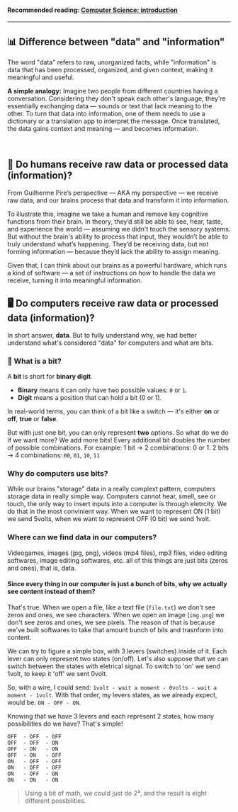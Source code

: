 #### Recommended reading: [Computer Science: introduction](https://github.com/FireguiQueen/CS50/blob/main/week-00_scratch/01_computer_science_introduction.md)

----------

## 📊 Difference between "data" and "information"
The word "data" refers to raw, unorganized facts, while "information" is data that has been processed, organized, and given context, making it meaningful and useful. 

**A simple analogy:** Imagine two people from different countries having a conversation. Considering they don't speak each other's language, they're essentially exchanging data — sounds or text that lack meaning to the other.
To turn that data into information, one of them needs to use a dictionary or a translation app to interpret the message. Once translated, the data gains context and meaning — and becomes information.

<br> 

## 🧠 Do humans receive raw data or processed data (information)?
From Guilherme Pire’s perspective — AKA my perspective — we receive raw data, and our brains process that data and transform it into information. 

To illustrate this, imagine we take a human and remove key cognitive functions from their brain. In theory, they’d still be able to see, hear, taste, and experience the world — assuming we didn’t touch the sensory systems. But without the brain's ability to process that input, they wouldn’t be able to truly understand what’s happening. They’d be receiving data, but not forming information — because they’d lack the ability to assign meaning.

Given that, I can think about our brains as a powerful hardware, which runs a kind of software — a set of instructions on how to handle the data we receive, turning it into meaningful information.


## 🖥️ Do computers receive raw data or processed data (information)? 
In short answer, **data**. But to fully understand why, we had better understand what's considered "data" for computers and what are bits. 

### 🧮 What is a bit?
A **bit** is short for **binary digit**.  
- **Binary** means it can only have two possible values: `0` or `1`.  
- **Digit** means a position that can hold a bit (0 or 1).  

In real-world terms, you can think of a bit like a switch — it's either **on** or **off**, **true** or **false**.

But with just one bit, you can only represent **two** options. So what do we do if we want more? We add more bits! Every additional bit doubles the number of possible combinations. For example: 
1 bit → 2 combinations: 0 or 1.
2 bits → 4 combinations: `00`, `01`, `10`, `11`


### Why do computers use bits? 
While our brains "storage" data in a really complext pattern, computers storage data in really simple way.   Computers cannot hear, smell, see or touch, the only way to insert inputs into a computer is through eletrcity. We do that in the most convinient way. When we want to represent ON (1 bit) we send 5volts, when we want to represent OFF (0 bit) we send 1volt.


### Where can we find data in our computers? 
Videogames, images (jpg, png), videos (mp4 files), mp3 files, video editing softwares, image editing softwares, etc. all of this things are just bits (zeros and ones), that is, data.

#### Since every thing in our computer is just a bunch of bits, why we actually see content instead of them?
That's true. When we open a file, like a text file (`file.txt`) we don't see zeros and ones, we see characters. When we open an image (`img.png`) we don't see zeros and ones, we see pixels. The reason of that is because we've built softwares to take that amount bunch of bits and trasnform into content. 





We can try to figure a simple box, with 3 levers (switches) inside of it. Each lever can only represent two states (on/off). 
Let's also suppose that we can switch between the states with eletrical signal. To switch to 'on' we send 1volt, to keep it 'off' we sent 0volt.

So, with a wire, I could send: `1volt - wait a moment - 0volts - wait a moment - 1volt`. With that order, my levers states, as we already expect, would be: 
`ON - OFF - ON`.

Knowing that we have 3 levers and each represent 2 states, how many possibilities do we have? That's simple!
```
OFF  - OFF  - OFF
OFF  - OFF  - ON
OFF  - ON   - ON
OFF  - ON   - OFF
ON   - OFF  - OFF
ON   - OFF  - OFF
ON   - OFF  - ON
ON   - ON   - ON  
```
> Using a bit of math, we could just do 2³, and the result is eight different possbilities. 

   






















<!-- 
## Representação de Números

Imagine-se como um professor em sala de aula verificando a presença dos alunos. Para isso, você pode levantar um dedo de cada vez, representando cada pessoa. Esse sistema é chamado de 'sistema unário', onde cada dígito representa uma única unidade. No entanto, a contagem não permite ir muito longe. Somando os dedos erguidos, o máximo possível seria contar até 10 alunos.

Por outro lado, existem outras formas de representar números maiores usando o sistema unário.
Por exemplo, você poderia desenhar pequenos traços em uma folha, onde cada traço representa um aluno presente. 
Essa representação visual pode ser capaz de indicar uma alta quantidade de alunos presentes. 

Mas existe um método ainda mais eficiente e prático para representar os alunos, conhecido como __sistema decimal ou base 10__. Neste método, agrupamos diferentes unidades numéricas (0, 1, 2, 3..). Ao combinar esses números distintos teremos um valor final, e cada __posição__ neste valor pode conter dez valores distintos, variando de 0 a 9. 

![analogia](https://github.com/FireguiQueen/CS50/assets/98475125/0f560714-8f1f-44fb-a092-3a2833aa61de)

Isso nos permite criar valores para representar a quantidade de alunos presentes de forma precisa e escalável.

<br>

## Como os humanos compreendem valores? 
Quando olhamos para o valor `250`, pensamos no número _duzentos e cinquenta__. Isso ocorre pois o 0 está na coluna das unidades, o 5 está na coluna das dezenas e o 2 está na coluna das centenas. 
- **Unidade:** 0 _(10⁰ * __0__ = 0)_;
- **Dezena:** &nbsp; 5  _(10¹ * __5__ = 50)_;
- **Centena:** 2 _(10² * __2__ = 200)_.
- **RESULTADO = 200 + 50 + 0**

![image 2](https://github.com/FireguiQueen/CC50/assets/98475125/43cf09fb-06c8-4d56-906b-0cd7022c1f76)
> A regra fundamental da notação decimal é que cada posição à __esquerda__ de um número é _dez vezes maior do que a posição à sua direita_. Por isso que uma dezena é composta por 10 unidades, uma centena por 10 dezenas, e assim por diante.

<br>

# Representatividade de informações por computadores e humanos

## O conceito de informação
> _"Informação é um conceito amplo, mas em termos gerais, pode ser definida como dados organizados de forma significativa, que têm o potencial de __transmitir conhecimento__ ou __instrução para aqueles que a recebem__."_ 

Tudo o que presenciamos ao nosso redor, sejam ruas, diálogos entre pessoas, animais, plantas.. Absolutamente tudo existente em nosso universo podem ser interpretado como "meras" informações. 

Em uma conversa, por exemplo, somos capazes de receber conhecimento ou instruções de outras pessoas, e este conceito nada mais é do que uma informação transmitida do ponto A (pessoa 1) até o ponto B (pessoa 2).

Quando vemos um 'S.O.S' escrito na areia de uma ilha, sabemos que aquilo é uma informação, e ganhamos o conhecimento de que alguém possivelmente esteja precisando de ajuda.

Ao olhar para um jornal, vemos diferentes notícias sobre acontecimentos e fatos, e isto é uma informação, pois nos dá o conhecimento sobre determinado evento.

___A partir do momento que somos capazes de interpretar algo, podemos considerar aquilo uma informação.___

### Como objetos mais abstratos continuam sendo informações? 
Para entender isto, podemos pensar em uma flor. Uma flor pode aparentar não ser uma informação, pois ela, supostamente, não está lhe transmitido conhecimento ou instruções. Mas a realidade é que uma flor comunica uma série de informações valiosas sobre si mesma e de seu ambiente. 

Vamos supor que um biólogo que vive na Europa seja teleportado para um local aleatório no mundo. De repente, ele se depara com uma flor de Carajás, que só existe no Brasil, na Amazônia. Neste momento, já podemos imaginar que esta flor avistada pelo biólogo, é um tipo de informação, pois deu a ele um conhecimento (que neste caso, foi mostrar ao biólogo sua localização).

## Semelhança entre o mundo real e o computacional 
Tudo ao nosso redor __é feito energia__. Um exemplo disso é o corpo humano, que em um nível fundamental, é formado por máteria (átomos, que formam moléculas, que formam células, que formam tecidos, orgãos), e como nós já sabemos, matéria é formada por energia. 

Nos computadores, isto não é diferente. Para criarmos informações, juntamos dois estados básicos: ligado/desligado.
E isto, só é possível através de energia. 
 



# Estados básicos são capazes de criar infinitas informações
......

Na vida real, temos acesso aos 10 diferentes números: 0, 1, 2, 3, 4, 5, 6, 7, 8 e 9; E nós utilizamos eles para formar
valores cada vez maiores, a fim de representar um valor final.  

A diferença é que os computadores só tem acesso a dois números: __0 e 1__

em outras palavras, só tem acesso a dois bits. Por isso, eles fazem uso da base de dois (binário) para a criação de outros números.
> Bits é derivado de "binary digits". Dígitos binários são: 0 e 1.

__Qual é o motivo pelo qual as máquinas operam exclusivamente com o binário?__
Antes disso, vamos refletir um pouco sobre como nós, seres humanos, interpretamos informações.
1. __INPUT:__ _Entrada de uma informação (seja ouvindo, vendo ou até mesmo pelo tato)_
2. __PROCESSAMENTO:__ _Tratamento desta informação (pensamos como podemos resolver este problema)_
3. __OUTPUT:__ _Saída de uma solução (transmitimos a resposta pensada na etapa anterior)_

Percebemos que nosso cérebro simplifica muito as coisas. O nosso 'input' (nossa entrada de informação) pode ser captada de diversas maneiras: ouvindo, vendo ou até mesmo pelo tato.
__No entanto, o que os computadores utilizam como INPUT?__ Na realidade, apenas eletricidade.
Algo que todos nós fazemos ao utilizar um dispositivo eletrônico é garantir que esteja conectado à tomada ou que tenha energia na sua bateria/pilha.
Através dessa eletricidade, começamos a representar informações. </br>
Um dispositivo que recebe eletricidade é capaz de estar em dois estados: desligado/ligado. Esse comportamento de ligar/desligar pode ser denominado de forma binária, 0 e 1.

Dado que os computadores possuem basicamente um único tipo de ENTRADA física (eletricidade), podemos aproveitar isso para armazenar informações.

Pense em três lâmpadas de luz. Se seguirmos um método convencional de contagem, teremos 3 como resultado, já que cada lâmpada representa uma unidade.

Porém, e se, ao invés disso, atribuirmos a cada posição das lâmpadas uma potência da base 2?
- Primeira posição:   2<sup>0</sup> (1)
- Segunda posição:    2¹ (2)
- Terceira posição:   2² (4)
> Com este metódo, podemos obter 7 unidades ao total, enquanto no outro, apenas 3 unidades.

E é dessa maneira que o computador opera. O sistema binário aparenta ser limitado por utilizar bits, mas é possível criar uma variedade infinita de outros valores. Em última análise, nos computadores, há milhões de interruptores (conhecidos como transistores) que podem assumir os estados de desligado ou ligado, 0 ou 1. Assim sendo, se você tem a habilidade de alterná-los entre esses estados, é possível criar uma sequência de dígitos de zeros e uns. Com essa sequência gerada entre '0' e '1', é possível gerar números cada vez maiores.

<details>
    <summary>Base decimal x base binária</summary>
    <h4>..10 <sup>4</sup> &nbsp; 10 <sup>3</sup>&nbsp; 10 <sup>2</sup> &nbsp; 10 <sup>1</sup>&nbsp; 10 <sup>0</sup> </h4>
    <img src="https://github.com/FireguiQueen/CC50/assets/98475125/6f0a983d-9674-4378-857c-24dc1469336c"/>
    <h4>..10 <sup>8</sup> &nbsp; 2 <sup>4</sup>&nbsp; 2 <sup>2</sup> &nbsp; 2 <sup>1</sup>&nbsp; 2 <sup>0</sup> </h4> <a name="img2">
    <img src="https://github.com/FireguiQueen/CC50/assets/98475125/38d021f4-3a21-4420-a6f5-553ab31b898e"/>
</details>


## Como os computadores criam outros números
Os computadores precisam de um sistema capaz de criar outros números além de 0 e 1. Mas eles não usam da base decimal `(10¹, 10², 10³..)`, e sim da base de dois: `2¹`, `2²`, `2³`.

Aprendemos que '1' representa 'ligado' pois na computação, o '1' representa passagem de energia, isso quer dizer que, ao colocar o '1' em uma determinada posição, estamos ativando o valor correspondente. Ao somarmos todos os números em laranja, obtemos 68 como resultado, e é dessa maneira que os _valores em binário são construídos_, __uma cadeia de zeros e uns__.

> Na imagem, os números em laranja representam os valores que foram ativados devido à presença de energia.
![Valores binarios](https://github.com/FireguiQueen/CC50/assets/98475125/736efe04-d419-4ace-9d14-83132d0a73a4)
--> 


